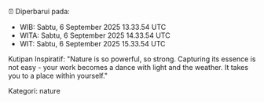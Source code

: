 ⏰ Diperbarui pada:
- WIB: Sabtu, 6 September 2025 13.33.54 UTC
- WITA: Sabtu, 6 September 2025 14.33.54 UTC
- WIT: Sabtu, 6 September 2025 15.33.54 UTC

Kutipan Inspiratif:
"Nature is so powerful, so strong. Capturing its essence is not easy - your work becomes a dance with light and the weather. It takes you to a place within yourself."


Kategori: nature


